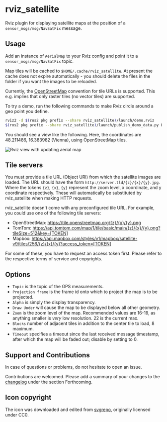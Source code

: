 # rviz_satellite

Rviz plugin for displaying satellite maps at the position of a `sensor_msgs/msg/NavSatFix` message.

## Usage

Add an instance of `AerialMap` to your Rviz config and point it to a `sensor_msgs/msg/NavSatFix` topic.

Map tiles will be cached to `$HOME/.cache/rviz_satellite`.
At present the cache does not expire automatically - you should delete the files in the folder if you want the images to be reloaded.

Currently, the [OpenStreetMap](http://wiki.openstreetmap.org/wiki/Slippy_map_tilenames) convention for tile URLs is supported.
This e.g. implies that only raster tiles (no vector tiles) are supported.

To try a demo, run the following commands to make Rviz circle around a geo point you define.

```bash
rviz2 -d $(ros2 pkg prefix --share rviz_satellite)/launch/demo.rviz
$(ros2 pkg prefix --share rviz_satellite)/launch/publish_demo_data.py LATITUDE LONGITUDE
```

You should see a view like the following.
Here, the coordinates are 48.211486, 16.383982 (Vienna), using OpenStreetMap tiles.

![Rviz view with updating aerial map](images/rviz_satellite.gif "Rviz view with updating aerial map")

## Tile servers

You must provide a tile URL (Object URI) from which the satellite images are loaded.
The URL should have the form `http://server.tld/{z}/{x}/{y}.jpg`.
Where the tokens `{z}`, `{x}`, `{y}` represent the zoom level, x coordinate, and y coordinate respectively.
These will automatically be substituted by rviz_satellite when making HTTP requests.

rviz_satellite doesn't come with any preconfigured tile URL.
For example, you could use one of the following tile servers:

* OpenStreetMap: https://tile.openstreetmap.org/{z}/{x}/{y}.png
* TomTom: https://api.tomtom.com/map/1/tile/basic/main/{z}/{x}/{y}.png?tileSize=512&key=[TOKEN]
* Mapbox: https://api.mapbox.com/styles/v1/mapbox/satellite-v9/tiles/256/{z}/{x}/{y}?access_token=[TOKEN]

For some of these, you have to request an access token first.
Please refer to the respective terms of service and copyrights.

## Options

- `Topic` is the topic of the GPS measurements.
- `Projection frame` is the frame id onto which to project the map is to be projected.
- `Alpha` is simply the display transparency.
- `Draw Under` will cause the map to be displayed below all other geometry.
- `Zoom` is the zoom level of the map. Recommended values are 16-19, as anything smaller is _very_ low resolution. 22 is the current max.
- `Blocks` number of adjacent tiles in addition to the center tile to load, 8 maximum.
- `Timeout` specifies a timeout since the last received message timestamp, after which the map will be faded out; disable by setting to 0.

## Support and Contributions

In case of questions or problems, do not hesitate to open an issue.

Contributions are welcomed. Please add a summary of your changes to the [changelog](CHANGELOG.rst) under the section Forthcoming.

## Icon copyright

The icon was downloaded and edited from [svgrepo](https://www.svgrepo.com/svg/118507/satellite), originally licensed under CC0.